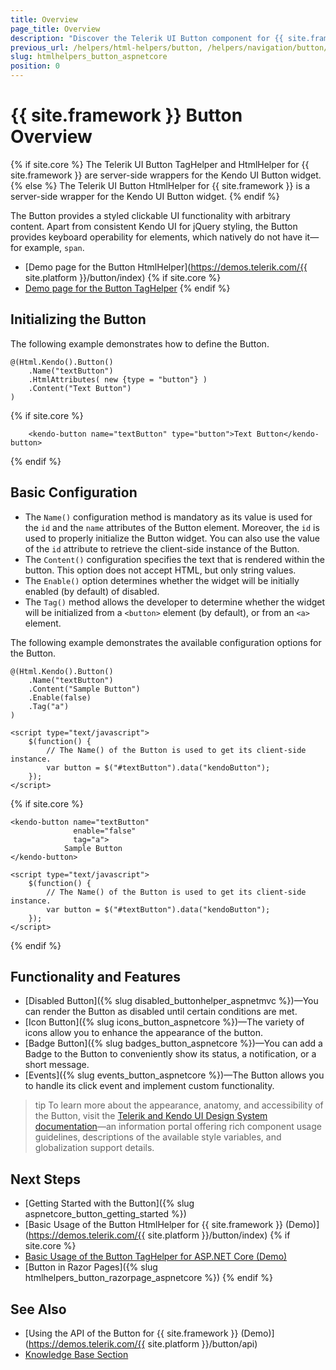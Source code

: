 ```yaml
---
title: Overview
page_title: Overview
description: "Discover the Telerik UI Button component for {{ site.framework }} that provides features like Badges, Icons, and numerous built-in configuration options."
previous_url: /helpers/html-helpers/button, /helpers/navigation/button/overview
slug: htmlhelpers_button_aspnetcore
position: 0
---
```


# {{ site.framework }} Button Overview

{% if site.core %}
The Telerik UI Button TagHelper and HtmlHelper for {{ site.framework }} are server-side wrappers for the Kendo UI Button widget.
{% else %}
The Telerik UI Button HtmlHelper for {{ site.framework }} is a server-side wrapper for the Kendo UI Button widget.
{% endif %}

The Button provides a styled clickable UI functionality with arbitrary content. Apart from consistent Kendo UI for jQuery styling, the Button provides keyboard operability for elements, which natively do not have it&mdash;for example, `span`.

* [Demo page for the Button HtmlHelper](https://demos.telerik.com/{{ site.platform }}/button/index)
{% if site.core %}
* [Demo page for the Button TagHelper](https://demos.telerik.com/aspnet-core/button/tag-helper)
{% endif %}

## Initializing the Button

The following example demonstrates how to define the Button.

```HtmlHelper
@(Html.Kendo().Button()
    .Name("textButton")
    .HtmlAttributes( new {type = "button"} )
    .Content("Text Button")
)
```
{% if site.core %}
```TagHelper
    <kendo-button name="textButton" type="button">Text Button</kendo-button>
```
{% endif %}

## Basic Configuration

* The `Name()` configuration method is mandatory as its value is used for the `id` and the `name` attributes of the Button element. Moreover, the `id` is used to properly initialize the Button widget. You can also use the value of the `id` attribute to retrieve the client-side instance of the Button.
* The `Content()` configuration specifies the text that is rendered within the button. This option does not accept HTML, but only string values.
* The `Enable()` option determines whether the widget will be initially enabled (by default) of disabled.
* The `Tag()` method allows the developer to determine whether the widget will be initialized from a `<button>` element (by default), or from an `<a>` element.

The following example demonstrates the available configuration options for the Button.

```HtmlHelper
@(Html.Kendo().Button()
	.Name("textButton")
	.Content("Sample Button")
	.Enable(false)
	.Tag("a")
)

<script type="text/javascript">
    $(function() {
        // The Name() of the Button is used to get its client-side instance.
        var button = $("#textButton").data("kendoButton");
    });
</script>
```
{% if site.core %}
```TagHelper
<kendo-button name="textButton"
              enable="false"
              tag="a">
            Sample Button
</kendo-button>

<script type="text/javascript">
    $(function() {
        // The Name() of the Button is used to get its client-side instance.
        var button = $("#textButton").data("kendoButton");
    });
</script>
```
{% endif %}

## Functionality and Features

* [Disabled Button]({% slug disabled_buttonhelper_aspnetmvc %})&mdash;You can render the Button as disabled until certain conditions are met.
* [Icon Button]({% slug icons_button_aspnetcore %})&mdash;The variety of icons allow you to enhance the appearance of the button. 
* [Badge Button]({% slug badges_button_aspnetcore %})&mdash;You can add a Badge to the Button to conveniently show its status, a notification, or a short message.
* [Events]({% slug events_button_aspnetcore %})&mdash;The Button allows you to handle its click event and implement custom functionality.

>tip To learn more about the appearance, anatomy, and accessibility of the Button, visit the [Telerik and Kendo UI Design System documentation](https://www.telerik.com/design-system/docs/components/button)—an information portal offering rich component usage guidelines, descriptions of the available style variables, and globalization support details.

## Next Steps

* [Getting Started with the Button]({% slug aspnetcore_button_getting_started %})
* [Basic Usage of the Button HtmlHelper for {{ site.framework }} (Demo)](https://demos.telerik.com/{{ site.platform }}/button/index)
{% if site.core %}
* [Basic Usage of the Button TagHelper for ASP.NET Core (Demo)](https://demos.telerik.com/aspnet-core/button/tag-helper)
* [Button in Razor Pages]({% slug htmlhelpers_button_razorpage_aspnetcore %})
{% endif %}

## See Also

* [Using the API of the Button for {{ site.framework }} (Demo)](https://demos.telerik.com/{{ site.platform }}/button/api)
* [Knowledge Base Section](/knowledge-base)
